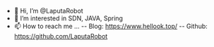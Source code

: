 - 👋 Hi, I’m @LaputaRobot
- 👀 I’m interested in SDN, JAVA, Spring
- 📫 How to reach me ...
-- Blog: https://www.hellook.top/
-- Github: https://github.com/LaputaRobot
<!---
LaputaRobot/LaputaRobot is a ✨ special ✨ repository because its `README.md` (this file) appears on your GitHub profile.
You can click the Preview link to take a look at your changes.
--->
